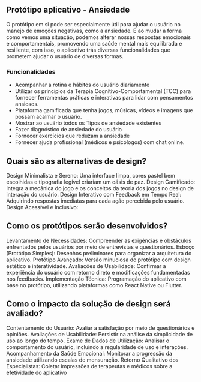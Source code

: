 ## Protótipo aplicativo - Ansiedade 
O protótipo em si pode ser especialmente útil para ajudar o usuário no manejo de emoções negativas, como a ansiedade. E ao mudar a forma como vemos uma situação, podemos alterar nossas respostas emocionais e comportamentais, promovendo uma saúde mental mais equilibrada e resiliente, com isso, o aplicativo trás diversas funcionalidades que prometem ajudar o usuário de diversas formas. 
### Funcionalidades
* Acompanhar a rotina e hábitos do usuário diariamente 
* Utilizar os princípios da Terapia Cognitivo-Comportamental (TCC) para fornecer ferramentas práticas e interativas para lidar com pensamentos ansiosos.
* Plataforma gamificada que tenha jogos, músicas, vídeos e imagens que possam acalmar o usuário.
* Mostrar ao usuário todos os Tipos de ansiedade existentes
* Fazer diagnóstico de ansiedade do usuário
* Fornecer exercícios que reduzam a ansiedade
* Fornecer ajuda profissional (médicos e psicólogos) com chat online.

## Quais são as alternativas de design?
Design Minimalista e Sereno: Uma interface limpa, cores pastel bem escolhidas e tipografia legível criariam um oásis de paz. Design Gamificado: Integra a mecânica do jogo e os conceitos da teoria dos jogos no design de interação do usuário. Design Interativo com Feedback em Tempo Real: Adquirindo respostas imediatas para cada ação percebida pelo usuário. Design Acessível e Inclusivo:
## Como os protótipos serão desenvolvidos?
Levantamento de Necessidades: Compreender as exigências e obstáculos enfrentados pelos usuários por meio de entrevistas e questionários. Esboço (Protótipo Simples): Desenhos preliminares para organizar a arquitetura do aplicativo. Protótipo Avançado: Versão minuciosa do protótipo com design estético e interatividade. Avaliações de Usabilidade: Confirmar a experiência do usuário com retorno direto e modificações fundamentadas nos feedbacks. Implementação Técnica: Programação do aplicativo com base no protótipo, utilizando plataformas como React Native ou Flutter.
## Como o impacto da solução de design será avaliado?
Contentamento do Usuário: Avaliar a satisfação por meio de questionários e opiniões. Avaliações de Usabilidade: Persistir na análise da simplicidade de uso ao longo do tempo. Exame de Dados de Utilização: Analisar o comportamento do usuário, incluindo a regularidade de uso e interações. Acompanhamento da Saúde Emocional: Monitorar a progressão da ansiedade utilizando escalas de mensuração. Retorno Qualitativo dos Especialistas: Coletar impressões de terapeutas e médicos sobre a efetividade do aplicativo





